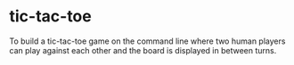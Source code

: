 # tic-tac-toe

 To build a tic-tac-toe game on the command line where two human players can play against each other and the board is displayed in between turns.
 
 
